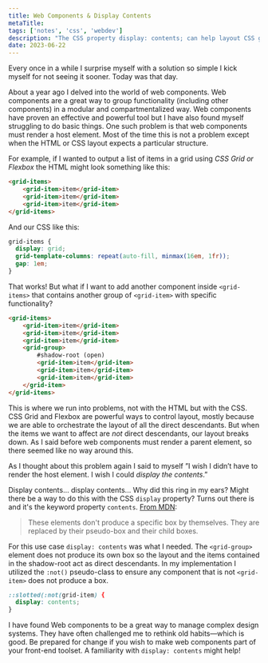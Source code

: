 ```yaml
---
title: Web Components & Display Contents
metaTitle: 
tags: ['notes', 'css', 'webdev']
description: "The CSS property display: contents; can help layout CSS grids using web components."
date: 2023-06-22
---
```

Every once in a while I surprise myself with a solution so simple I kick myself for not seeing it sooner. Today was that day. 

About a year ago I delved into the world of web components. Web components are a great way to group functionality (including other components) in a modular and compartmentalized way. Web components have proven an effective and powerful tool but I have also found myself struggling to do basic things. One such problem is that web components must render a host element. Most of the time this is not a problem except when the HTML or CSS layout expects a particular structure. 

For example, if I wanted to output a list of items in a grid using *CSS Grid or Flexbox* the HTML might look something like this:

```html
<grid-items>
	<grid-item>item</grid-item>
	<grid-item>item</grid-item>
	<grid-item>item</grid-item>
</grid-items>
```

And our CSS like this:

```css
grid-items {
  display: grid;
  grid-template-columns: repeat(auto-fill, minmax(16em, 1fr));
  gap: 1em;
}
```

That works! But what if I want to add another component inside `<grid-items>` that contains another group of `<grid-item>` with specific functionality?

```html
<grid-items>
	<grid-item>item</grid-item>
	<grid-item>item</grid-item>
	<grid-item>item</grid-item>
	<grid-group>
		#shadow-root (open)
		<grid-item>item</grid-item>
		<grid-item>item</grid-item>
		<grid-item>item</grid-item>
	</grid-item>
</grid-items>
```

This is where we run into problems, not with the HTML but with the CSS. CSS Grid and Flexbox are powerful ways to control layout, mostly because we are able to orchestrate the layout of all the direct descendants. But when the items we want to affect are *not* direct descendants, our layout breaks down. As I said before web components must render a parent element, so there seemed like no way around this.

As I thought about this problem again I said to myself ”I wish I didn’t have to render the host element. I wish I could *display the contents*.” 

Display contents... display contents... Why did this ring in my ears? Might there be a way to do this with the CSS `display` property? Turns out there is and it's the keyword property `contents`. [From MDN](https://developer.mozilla.org/en-US/docs/Web/CSS/display#box):

> These elements don't produce a specific box by themselves. They are replaced by their pseudo-box and their child boxes.

For this use case `display: contents` was what I needed. The `<grid-group>` element does not produce its own box so the layout and the items contained in the shadow-root act as direct descendants. In my implementation I utilized the `:not()` pseudo-class to ensure any component that is not `<grid-item>` does not produce a box.

```css
::slotted(:not(grid-item) {
  display: contents;
}
```

I have found Web components to be a great way to manage complex design systems. They have often challenged me to rethink old habits—which is good. Be prepared for change if you wish to make web components part of your front-end toolset. A familiarity with `display: contents` might help!

